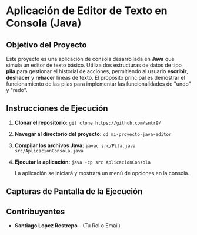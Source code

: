 

# Aplicación de Editor de Texto en Consola (Java)

## Objetivo del Proyecto
Este proyecto es una aplicación de consola desarrollada en **Java** que simula un editor de texto básico. Utiliza dos estructuras de datos de tipo **pila** para gestionar el historial de acciones, permitiendo al usuario **escribir**, **deshacer** y **rehacer** líneas de texto. El propósito principal es demostrar el funcionamiento de las pilas para implementar las funcionalidades de "undo" y "redo".

## Instrucciones de Ejecución
1. **Clonar el repositorio:**
   `git clone https://github.com/sntr9/`
2. **Navegar al directorio del proyecto:**
   `cd mi-proyecto-java-editor`
3. **Compilar los archivos Java:**
   `javac src/Pila.java src/AplicacionConsola.java`
4. **Ejecutar la aplicación:**
   `java -cp src AplicacionConsola`
   
   La aplicación se iniciará y mostrará un menú de opciones en la consola.

## Capturas de Pantalla de la Ejecución


## Contribuyentes
* **Santiago Lopez Restrepo** - (Tu Rol o Email)


